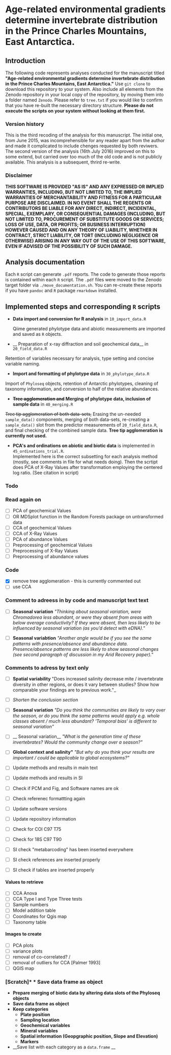 # Age-related environmental gradients determine invertebrate distribution in the Prince Charles Mountains, East Antarctica.

## Introduction

The following code represents analyses conducted for the manuscript titled **"Age-related environmental gradients determine invertebrate distribution in the Prince Charles Mountains, East Antarctica."**  Use `git clone`  to download this repository to your system. Also include all elements from the Zenodo repository in your local copy of the repository, by moving them into a folder named `Zenodo`.  Please refer to `tree.txt` if you would like to confirm that you have re-built the necessary directory structure. **Please do not execute the scripts on your system without looking at them first.**

### Version history

This is the third recoding of the analysis for this manuscript. The initial one, from June 2015, was incomprehensible for any reader apart from the author and made it complicated to include chenges requested by both reviwers. The second version of the analysis  (16th July 2016) improved on this to some extend, but carried over too much of the old code and is not publicly available. This analysis is a subsequent, thrird re-write.

### Disclaimer
**THIS SOFTWARE IS PROVIDED "AS IS" AND ANY EXPRESSED OR IMPLIED WARRANTIES, INCLUDING, BUT NOT LIMITED TO, THE IMPLIED WARRANTIES OF MERCHANTABILITY AND FITNESS FOR A PARTICULAR PURPOSE ARE DISCLAIMED. IN NO EVENT SHALL THE REGENTS OR CONTRIBUTORS BE LIABLE FOR ANY DIRECT, INDIRECT, INCIDENTAL, SPECIAL, EXEMPLARY, OR CONSEQUENTIAL DAMAGES (INCLUDING, BUT NOT LIMITED TO, PROCUREMENT OF SUBSTITUTE GOODS OR SERVICES; LOSS OF USE, DATA, OR PROFITS; OR BUSINESS INTERRUPTION) HOWEVER CAUSED AND ON ANY THEORY OF LIABILITY, WHETHER IN CONTRACT, STRICT LIABILITY, OR TORT (INCLUDING NEGLIGENCE OR OTHERWISE) ARISING IN ANY WAY OUT OF THE USE OF THIS SOFTWARE, EVEN IF ADVISED OF THE POSSIBILITY
OF SUCH DAMAGE.**

## Analysis documentation
Each `R` script can generate `.pdf` reports. The code to generate those reports is contained within each `R` script. The `.pdf` files were moved to the Zenodo target folder via `./move_documentation.sh`. You can re-create these reports if you have `pandoc` and `R` package `rmarkdown` installed.

## Implemented steps and corresponding `R` scripts
* __Data import and conversion for R analysis__  in  `10_import_data.R`

  Qiime generated phylotype data and abiotic measurements are imported and saved as `R` objects.

* __ Preparation of x-ray diffraction and soil geochemical data__ in `20_field_data.R`

 Retention of variables necessary for analysis, type setting and concise variable naming.

* __Import and formatting of phylotype data__ in `30_phylotype_data.R`

 Import of `Phyloseq` objects, retention of Antarctic phylotypes, cleaning of taxonomy information, and conversion to half of the relative abundances.

* __~~Tree agglomeration and~~ Merging of phylotype data, inclusion of sample data__ in `40_merging.R`

 ~~Tree tip agglomeration of both data-sets,~~ Erasing the un-needed `sample_data()` components, merging of both data-sets, re-creating a `sample_data()` slot from the predictor measurements of `20_field_data.R`, and final checking of the combined sample data. **Tree tip agglomeration is currently not used.**

* __PCA's and ordinations on abiotic and biotic data__ is implemented in `45_ordinations_trial.R`.  
Implemented here is the correct subsetting for each analysis method (mostly, see comments in file for what needs doing). Then the scrtipt does PCA of X-Ray Values after transformation employing the centered log ratio. (See citation in script)

### Todo

### Read again on
* [ ] PCA of geochemical Values
* [ ] OR MDSplot function in the Random Forests package on untransformed data
* [ ] CCA of geochemical Values
* [ ] CCA of X-Ray Values
* [ ] PCA of abundance Values
* [ ] Preprocessing of geochemical Values
* [ ] Preprocessing of X-Ray Values
* [ ] Preprocessing of abundance values

### Code
* [x] remove tree agglomeration - this is currently commented out
* [ ] use CCA

### Comment to adreess in by code and manuscript text text
* [ ]  __Seasonal variation__ _"Thinking about seasonal variation, were Chromadorea less abundant, or were they absent from areas with below average conductivity? If they were absent, then less likely to be influenced by seasonal variation (as you’d detect with eDNA)."_
* [ ] __Seasonal variabtion__ _"Another angle would be if you see the same patterns with presence/absence and abundance data. Presence/absence patterns are less likely to show seasonal changes (see second paragraph of discussion in my Arid Recovery paper)."_


### Comments to adress by text only
* [ ] __Spatial variability__ "Does increased salinity decrease mite / invertebrate diversity in other regions, or does it vary between studies? Show how comparable your findings are to previous work."_
* [ ] _Shorten the conclusion section_
* [ ] __Seasonal variation__ _"Do you think the communities are likely to vary over the season, or do you think the same patterns would apply e.g. whole classes absent / much less abundant? ‘Temporal bias’ is different to seasonal variation"_
* [ ] __ Seasonal variation__ _"What is the generation time of these invertebrates? Would the community change over a season?"_
* [ ] __Global context and salinity"__ _"But why do you think your results are important / could be applicable to global ecosystems?"_
* [ ] Update methods and results in main text
* [ ] Update methods and results in SI
* [ ] Check if PCM and Fig, and Software names are ok
* [ ] Check referenec formattting again
* [ ] Update software versions
* [ ] Update repository information
* [ ] Check for COI C97 T75
* [ ] Check for 18S C97 T90
* [ ] SI check "metabarcoding" has been inserted everywhere
* [ ] SI check references are inserted properly
* [ ] SI check if tables are inserted properly


#### Values to retrieve
* [ ] CCA Anova
* [ ] CCA Type I and Type Three tests
* [ ] Sample numbers
* [ ] Model addition table
* [ ] Coordinates for Qgis map
* [ ] Taxonomy table

#### Images to create
* [ ] PCA plots
* [ ] variance plots
* [ ] removal of co-correlated? /
* [ ] removal of outliers for CCA [Palmer 1993]
* [ ] QGIS map

### [Scratch]* * __Save data frame as object__
* __Prepare merging of biotic data by altering data slots of the Phyloseq objects__
 * __Save data frame as object__
 * __Keep categories__
      * __Plate position__
      * __Sampling location__
      * __Geochemical variables__
      * __Mineral variables__
      * __Spatial information (Geopgraphic position, Slope and Elevation)__
      * __Markers__
 * __Save list with each category as a `data.frame` __
